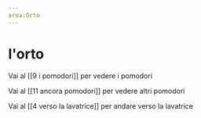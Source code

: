 ```yaml
---
area:Orto
---
```

# l'orto

Vai al [[9 i pomodori]] per vedere i pomodori

Vai al [[11 ancora pomodori]] per vedere altri pomodori

Vai al [[4 verso la lavatrice]] per andare verso la lavatrice